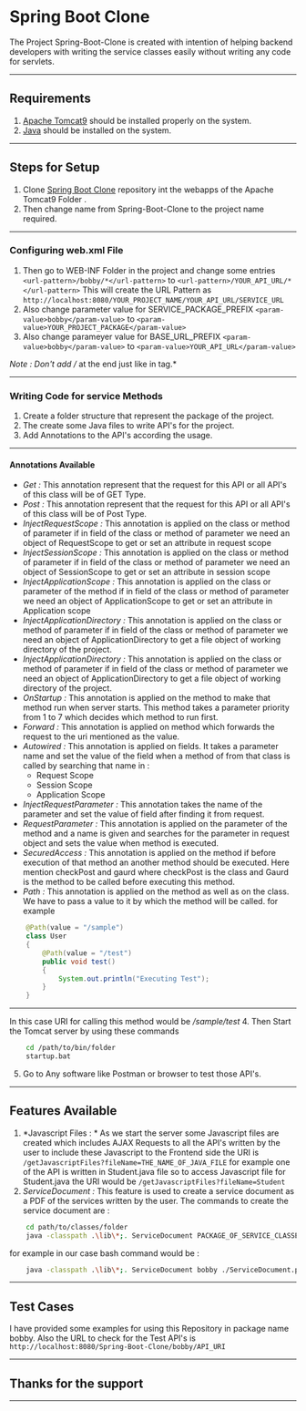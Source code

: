 # Spring Boot Clone
The Project Spring-Boot-Clone is created with intention of helping backend developers with writing the service classes easily without writing any code for servlets.
___
## Requirements
1. [Apache Tomcat9](https://apacheLink) should be installed properly on the system.
2. [Java](https://jdk) should be installed on the system.
___
## Steps for Setup
1. Clone [Spring Boot Clone](https://github.com/MananBalwani1512/Spring-Boot-Clone) repository int the webapps of the Apache Tomcat9 Folder .
2. Then change name from Spring-Boot-Clone to the project name required.
* * *
### Configuring web.xml File
1. Then go to WEB-INF Folder in the project and change some entries
`<url-pattern>/bobby/*</url-pattern>` to  `<url-pattern>/YOUR_API_URL/*</url-pattern>`
This will create the URL Pattern as 
`http://localhost:8080/YOUR_PROJECT_NAME/YOUR_API_URL/SERVICE_URL`
2. Also change parameter value for SERVICE_PACKAGE_PREFIX
`<param-value>bobby</param-value>` to `<param-value>YOUR_PROJECT_PACKAGE</param-value>`
3. Also change parameyer value for BASE_URL_PREFIX
`<param-value>bobby</param-value>` to `<param-value>YOUR_API_URL</param-value>`

*Note : Don't add /* at the end just like in <url-pattern> tag.*
* * *
### Writing Code for service Methods
1. Create a folder structure that represent the package of the project.
2. The create some Java files to write API's for the project.
3. Add Annotations to the API's according the usage.
* * *
#### Annotations Available
- *Get :* This annotation represent that the request for this API or all API's of this class will be of GET Type.
- *Post :* This annotation represent that the request for this API or all API's of this class will be of Post Type.
- *InjectRequestScope :* This annotation is applied on the class or method of parameter if in field of the class or method of parameter we need an object of RequestScope to  get or set an attribute in request scope
- *InjectSessionScope :* This annotation is applied on the class or method of parameter if in field of the class or method of parameter we need an object of SessionScope to  get or set an attribute in session scope
- *InjectApplicationScope :* This annotation is applied on the class or parameter of the method if in field of the class or method of parameter we need an object of ApplicationScope to  get or set an attribute in Application scope
- *InjectApplicationDirectory :* This annotation is applied on the class or method of parameter if in field of the class or method of parameter we need an object of ApplicationDirectory to  get a file object of working directory of the project.
- *InjectApplicationDirectory :* This annotation is applied on the class or method of parameter if in field of the class or method of parameter we need an object of ApplicationDirectory to  get a file object of working directory of the project.
- *OnStartup :* This annotation is applied on the method to make that method run when server starts. This method takes a parameter priority from 1 to 7 which decides which method to run first.
- *Forward :* This annotation is applied on method which forwards the request to the uri mentioned as the value.
- *Autowired :* This annotation is applied on fields. It takes a parameter name and set the value of the field when a method of from that class is called by searching that name in : 
    - Request Scope
    - Session Scope
    - Application Scope
- *InjectRequestParameter :* This annotation takes the name of the parameter and set the value of field after finding it from request.
- *RequestParameter :* This annotation is applied on the parameter of the method and a name is given and searches for the parameter in request object and sets the value when method is executed.
- *SecuredAccess :* This annotation is applied on the method if before execution of that method an another method should be executed. Here mention checkPost and gaurd where checkPost is the class and Gaurd is the method to be called before executing this method.
- *Path :* This annotation is applied on the method as well as on the class. We have to pass a value to it by which the method will be called. for example
```Java
    @Path(value = "/sample")
    class User
    {
        @Path(value = "/test")
        public void test()
        {
            System.out.println("Executing Test");
        }
    }
```
* * *
In this case URI for calling this method would be
*/sample/test*
4. Then Start the Tomcat server by using these commands
```bash
    cd /path/to/bin/folder
    startup.bat
```
5. Go to Any software like Postman or browser to test those API's.
___
## Features Available
1. *Javascript Files : * As we start the server some Javascript files are created which includes AJAX Requests to all the API's written by the user to include these Javascript to the Frontend side the URI is `/getJavascriptFiles?fileName=THE_NAME_OF_JAVA_FILE`
for example one of the API is written in Student.java file so to access Javascript file for Student.java the URI would be 
`/getJavascriptFiles?fileName=Student`
2. *ServiceDocument :* This feature is used to create a service document as a PDF of the services written by the user.
The commands to create the service document are : 
```bash
    cd path/to/classes/folder
    java -classpath .\lib\*;. ServiceDocument PACKAGE_OF_SERVICE_CLASSES DESTINATION_OF_PDF_FILE_WITH_NAME

```
for example in our case bash command would be : 
```bash
    java -classpath .\lib\*;. ServiceDocument bobby ./ServiceDocument.pdf 
```
___

## Test Cases
I have provided some examples for using this Repository in package name bobby.
Also the URL to check for the Test API's is 
`http://localhost:8080/Spring-Boot-Clone/bobby/API_URI`
___
## Thanks for the support
___